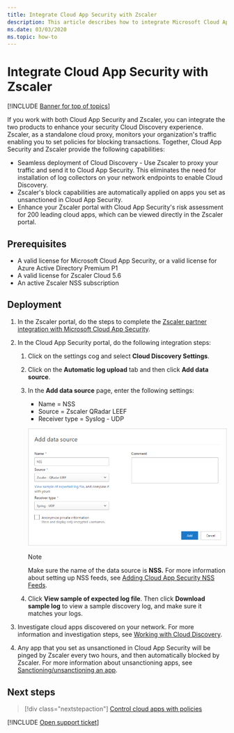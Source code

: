 ```yaml
---
title: Integrate Cloud App Security with Zscaler
description: This article describes how to integrate Microsoft Cloud App Security with Zscaler for seamless Cloud Discovery and automated block of unsanctioned apps.
ms.date: 03/03/2020
ms.topic: how-to
---
```

# Integrate Cloud App Security with Zscaler

[!INCLUDE [Banner for top of topics](includes/banner.md)]

If you work with both Cloud App Security and Zscaler, you can integrate the two products to enhance your security Cloud Discovery experience. Zscaler, as a standalone cloud proxy, monitors your organization's traffic enabling you to set policies for blocking transactions. Together, Cloud App Security and Zscaler provide the following capabilities:

- Seamless deployment of Cloud Discovery - Use Zscaler to proxy your traffic and send it to Cloud App Security. This eliminates the need for installation of log collectors on your network endpoints to enable Cloud Discovery.
- Zscaler's block capabilities are automatically applied on apps you set as unsanctioned in Cloud App Security.
- Enhance your Zscaler portal with Cloud App Security's risk assessment for 200 leading cloud apps, which can be viewed directly in the Zscaler portal.

## Prerequisites

- A valid license for Microsoft Cloud App Security, or a valid license for Azure Active Directory Premium P1
- A valid license for Zscaler Cloud 5.6
- An active Zscaler NSS subscription

## Deployment

1. In the Zscaler portal, do the steps to complete the [Zscaler partner integration with Microsoft Cloud App Security](https://help.zscaler.com/zia/configuring-mcas-integration).
2. In the Cloud App Security portal, do the following integration steps:
    1. Click on the settings cog and select **Cloud Discovery Settings**.
    2. Click on the **Automatic log upload** tab and then click **Add data source**.
    3. In the **Add data source** page, enter the following settings:

        - Name = NSS
        - Source = Zscaler QRadar LEEF
        - Receiver type = Syslog - UDP

        ![data source Zscaler](media/data-source-zscaler.png)

        > [!NOTE]
        > Make sure the name of the data source is **NSS.** For more information about setting up NSS feeds, see [Adding Cloud App Security NSS Feeds](https://help.zscaler.com/zia/adding-mcas-nss-feeds).

    4. Click **View sample of expected log file**. Then click **Download sample log** to view a sample discovery log, and make sure it matches your logs.<br />

3. Investigate cloud apps discovered on your network. For more information and investigation steps, see [Working with Cloud Discovery](working-with-cloud-discovery-data.md).

4. Any app that you set as unsanctioned in Cloud App Security will be pinged by Zscaler every two hours, and then automatically blocked by Zscaler. For more information about unsanctioning apps, see [Sanctioning/unsanctioning an app](governance-discovery.md#BKMK_SanctionApp).

## Next steps

> [!div class="nextstepaction"]
> [Control cloud apps with policies](control-cloud-apps-with-policies.md)

[!INCLUDE [Open support ticket](includes/support.md)]
